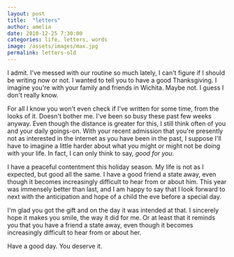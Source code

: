 ```yaml
---
layout: post
title:  "letters"
author: amelia
date: 2010-12-25 7:30:00
categories: life, letters, words
image: /assets/images/max.jpg
permalink: letters-old
---
```


I admit. I've messed with our routine so much lately, I can't figure if I should be writing now or not. I wanted to tell you to have a good Thanksgiving. I imagine you're with your family and friends in Wichita. Maybe not. I guess I don't really know.
 
For all I know you won't even check if I've written for some time, from the looks of it. Doesn't bother me. I've been so busy these past few weeks anyway. Even though the distance is greater for this, I still think often of you and your daily goings-on. With your recent admission that you're presently not as interested in the internet as you have been in the past, I suppose I'll have to imagine a little harder about what you might or might not be doing with your life. In fact, I can only think to say, *good for you*.
 
I have a peaceful contentment this holiday season. My life is not as I expected, but good all the same. I have a good friend a state away, even though it becomes increasingly difficult to hear from or about him. This year was immensely better than last, and I am happy to say that I look forward to next with the anticipation and hope of a child the eve before a special day.
 
I'm glad you got the gift and on the day it was intended at that. I sincerely hope it makes you smile, the way it did for me. Or at least that it reminds you that you have a friend a state away, even though it becomes increasingly difficult to hear from or about her.
 
Have a good day. You deserve it.